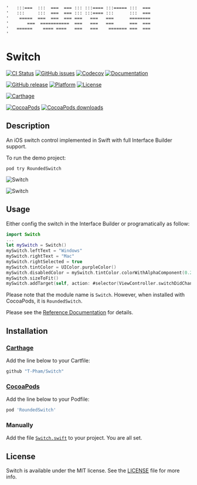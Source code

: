 ```
'   :::===  :::  ===  === ::: :::==== :::===== :::  ===
'   :::     :::  ===  === ::: :::==== :::      :::  ===
'    =====  ===  ===  === ===   ===   ===      ========
'       ===  ===========  ===   ===   ===      ===  ===
'   ======    ==== ====   ===   ===    ======= ===  ===
'                                                              
```

# Switch

[![CI Status](https://img.shields.io/travis/T-Pham/Switch/master.svg?style=flat-square)](https://travis-ci.org/T-Pham/Switch)
[![GitHub issues](https://img.shields.io/github/issues/T-Pham/Switch.svg?style=flat-square)](https://github.com/T-Pham/Switch/issues)
[![Codecov](https://img.shields.io/codecov/c/github/T-Pham/Switch.svg?style=flat-square)](https://codecov.io/gh/T-Pham/Switch)
[![Documentation](https://img.shields.io/cocoapods/metrics/doc-percent/RoundedSwitch.svg?style=flat-square)](http://cocoadocs.org/docsets/RoundedSwitch)

[![GitHub release](https://img.shields.io/github/tag/T-Pham/Switch.svg?style=flat-square&label=release)](https://github.com/T-Pham/Switch/releases)
[![Platform](https://img.shields.io/cocoapods/p/RoundedSwitch.svg?style=flat-square)](https://github.com/T-Pham/Switch)
[![License](https://img.shields.io/cocoapods/l/Switch.svg?style=flat-square)](LICENSE)

[![Carthage](https://img.shields.io/badge/Carthage-compatible-4BC51D.svg?style=flat-square)](https://github.com/Carthage/Carthage)

[![CocoaPods](https://img.shields.io/badge/CocoaPods-compatible-4BC51D.svg?style=flat-square)](https://cocoapods.org/pods/RoundedSwitch)
[![CocoaPods downloads](https://img.shields.io/cocoapods/dt/RoundedSwitch.svg?style=flat-square)](https://cocoapods.org/pods/RoundedSwitch)

## Description

An iOS switch control implemented in Swift with full Interface Builder support.

To run the demo project:

`pod try RoundedSwitch`

![Switch](https://github.com/T-Pham/Switch/blob/master/switch.gif?raw=true)

![Switch](https://github.com/T-Pham/Switch/blob/master/switch.png?raw=true)

## Usage

Either config the switch in the Interface Builder or programatically as follow:

```swift
import Switch
...
let mySwitch = Switch()
mySwitch.leftText = "Windows"
mySwitch.rightText = "Mac"
mySwitch.rightSelected = true
mySwitch.tintColor = UIColor.purpleColor()
mySwitch.disabledColor = mySwitch.tintColor.colorWithAlphaComponent(0.2)
mySwitch.sizeToFit()
mySwitch.addTarget(self, action: #selector(ViewController.switchDidChangeValue(_:)), forControlEvents: .ValueChanged)
```

Please note that the module name is `Switch`. However, when installed with CocoaPods, it is `RoundedSwitch`.

Please see the [Reference Documentation](http://cocoadocs.org/docsets/RoundedSwitch) for details.

## Installation

### [Carthage](https://github.com/Carthage/Carthage)

Add the line below to your Cartfile:

```ruby
github "T-Pham/Switch"
```

### [CocoaPods](https://cocoapods.org/pods/RoundedSwitch)

Add the line below to your Podfile:

```ruby
pod 'RoundedSwitch'
```

### Manually

Add the file [`Switch.swift`](Switch.swift) to your project. You are all set.

## License

Switch is available under the MIT license. See the [LICENSE](LICENSE) file for more info.
